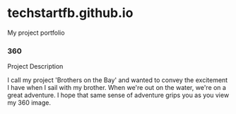 # techstartfb.github.io
My project portfolio

### 360

<script src="//vizor.io/scripts/embed.js" data-vizorurl="//vizor.io/embed/hkaraouni/james" ></script>

Project Description

I call my project 'Brothers on the Bay' and wanted to convey the excitement I have when I sail with my brother. When we're out on the water, we're on a great adventure. I hope that same sense of adventure grips you as you view my 360 image.
